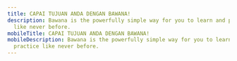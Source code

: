 ```yaml
---
title: CAPAI TUJUAN ANDA DENGAN BAWANA!
description: Bawana is the powerfully simple way for you to learn and practice
  like never before.
mobileTitle: CAPAI TUJUAN ANDA DENGAN BAWANA!
mobileDescription: Bawana is the powerfully simple way for you to learn and
  practice like never before.
---
```

